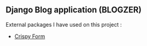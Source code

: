 ## Django Blog application (BLOGZER)

External packages I have used on this project : 
 - [Crispy Form]('https://django-crispy-forms.readthedocs.io/en/latest/install.html')

